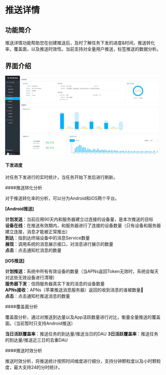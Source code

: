 # 推送详情

## 功能简介

推送详情功能帮助您在创建推送后，及时了解任务下发的进度&时间，推送转化率，覆盖面，以及推送时效性。当前支持对全量用户推送，标签推送的数据分析。

## 界面介绍

![](/assets/pushdetail1.png)

#### 下发进度

对任务下发进行的实时统计，当任务开始下发后进行刷新。

####推送转化分析

对于推送转化率的分析，可以分为Android和iOS两个平台。

**[Android推送]**

**计划发送**：当前应用90天内和服务器建立过连接的设备量，是本次推送的目标  
**设备在线**：在推送有效期内，和服务器进行了连接的设备数量（只有设备和服务器建立连接，消息才能被正常推出）  
**到达**：指到达终端设备中的消息Service数量  
**展现**：调用系统的消息展示接口，对消息进行展示的数量  
**点击**：点击通知栏消息的数量  

**[iOS推送]**

**计划推送**：系统中所有有效设备的数量（当APNs返回Token无效时，系统会每天对这些无效设备进行清理）  
**服务器下发**：信鸽服务器真实下发的消息的设备数量  
**APNs接收**：APNs（苹果推送消息服务器）返回的收到消息的谁被数量  
**点击**：点击通知栏推送消息的数量  

####覆盖面分析

覆盖面分析，通过对推送到达量以及App活跃数量进行对比，衡量全量推送的覆盖面。（当前暂时只支持Android推送）

**当日活跃覆盖率**：推送任务的到达量/推送当日的DAU
**3日活跃覆盖率**：推送任务的到达量/推送近三日的去重DAU

####推送时效分析

推送时效分析，将推送统计按照时间维度进行细分，支持分钟颗粒度以及小时颗粒度，最大支持24的分时统计。

